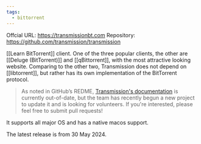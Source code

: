 ```yaml
---
tags:
  - bittorrent
---
```

Offcial URL: https://transmissionbt.com
Repository: https://github.com/transmission/transmission

[[Learn BitTorrent]] client. One of the three popular clients, the other are [[Deluge (BitTorrent)]] and [[qBittorrent]], with the most attractive looking website. Comparing to the other two, Transmission does not depend on [[libtorrent]], but rather has its own implementation of the BitTorrent protocol.

> As noted in GitHub’s REDME, [Transmission's documentation](https://github.com/transmission/transmission/blob/main/docs/README.md) is currently out-of-date, but the team has recently begun a new project to update it and is looking for volunteers. If you're interested, please feel free to submit pull requests!

It supports all major OS and has a native macos support.

The latest release is from 30 May 2024.
